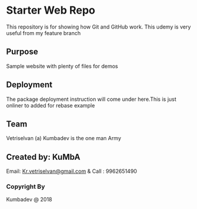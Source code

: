 # Starter Web Repo

This repository is for showing how Git and GitHub work. This udemy is very useful from my feature branch

## Purpose

Sample website with plenty of files for demos

## Deployment

The package deployment instruction will come under here.This is just onliner to added for rebase example

## Team 

Vetriselvan (a) Kumbadev is the one man Army

## Created by: KuMbA

Email: Kr.vetriselvan@gmail.com & Call : 9962651490

### Copyright By

Kumbadev @ 2018